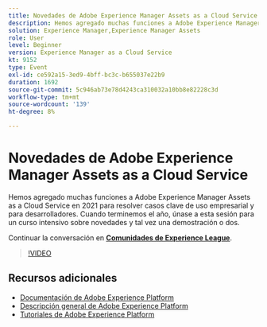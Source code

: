 ```yaml
---
title: Novedades de Adobe Experience Manager Assets as a Cloud Service
description: Hemos agregado muchas funciones a Adobe Experience Manager Assets as a Cloud Service en 2021 para resolver casos clave de uso empresarial y para desarrolladores. Cuando terminemos el año, únase a esta sesión para un curso intensivo sobre novedades y tal vez una demostración o dos.
solution: Experience Manager,Experience Manager Assets
role: User
level: Beginner
version: Experience Manager as a Cloud Service
kt: 9152
type: Event
exl-id: ce592a15-3ed9-4bff-bc3c-b655037e22b9
duration: 1692
source-git-commit: 5c946ab73e78d4243ca310032a10bb8e82228c3d
workflow-type: tm+mt
source-wordcount: '139'
ht-degree: 8%

---
```


# Novedades de Adobe Experience Manager Assets as a Cloud Service

Hemos agregado muchas funciones a Adobe Experience Manager Assets as a Cloud Service en 2021 para resolver casos clave de uso empresarial y para desarrolladores. Cuando terminemos el año, únase a esta sesión para un curso intensivo sobre novedades y tal vez una demostración o dos.

Continuar la conversación en **[Comunidades de Experience League](https://adobe.ly/2XSAcg)**.

>[!VIDEO](https://video.tv.adobe.com/v/337574/?quality=12&learn=on&hidetitle=true)

## Recursos adicionales

- [Documentación de Adobe Experience Platform](https://experienceleague.adobe.com/docs/experience-platform.html?lang=es)
- [Descripción general de Adobe Experience Platform](https://experienceleague.adobe.com/docs/experience-platform/landing/home.html?lang=es)
- [Tutoriales de Adobe Experience Platform](https://experienceleague.adobe.com/docs/platform-learn/tutorials/overview.html?lang=es)
